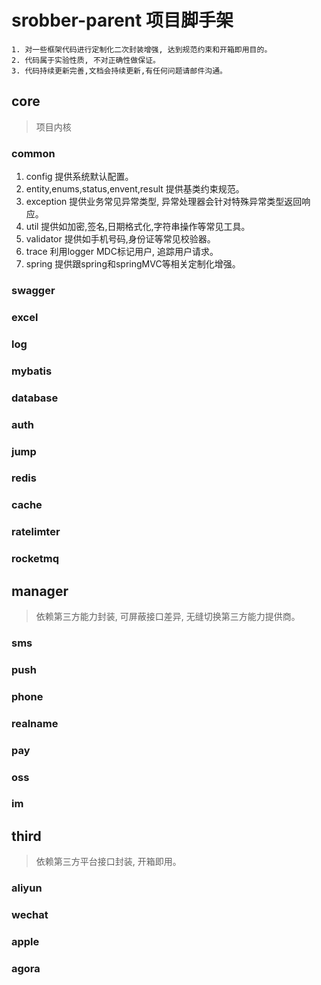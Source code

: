 # srobber-parent 项目脚手架
	1. 对一些框架代码进行定制化二次封装增强, 达到规范约束和开箱即用目的。
    2. 代码属于实验性质, 不对正确性做保证。
    3. 代码持续更新完善,文档会持续更新,有任何问题请邮件沟通。
## core
>项目内核 
### common
1. config 提供系统默认配置。
2. entity,enums,status,envent,result 提供基类约束规范。
3. exception 提供业务常见异常类型, 异常处理器会针对特殊异常类型返回响应。
4. util 提供如加密,签名,日期格式化,字符串操作等常见工具。
5. validator 提供如手机号码,身份证等常见校验器。
6. trace 利用logger MDC标记用户, 追踪用户请求。
7. spring 提供跟spring和springMVC等相关定制化增强。
### swagger
### excel
### log
### mybatis
### database
### auth
### jump
### redis
### cache
### ratelimter
### rocketmq

## manager
> 依赖第三方能力封装, 可屏蔽接口差异, 无缝切换第三方能力提供商。
### sms
### push
### phone
### realname
### pay
### oss
### im

## third
> 依赖第三方平台接口封装, 开箱即用。 
### aliyun
### wechat
### apple
### agora